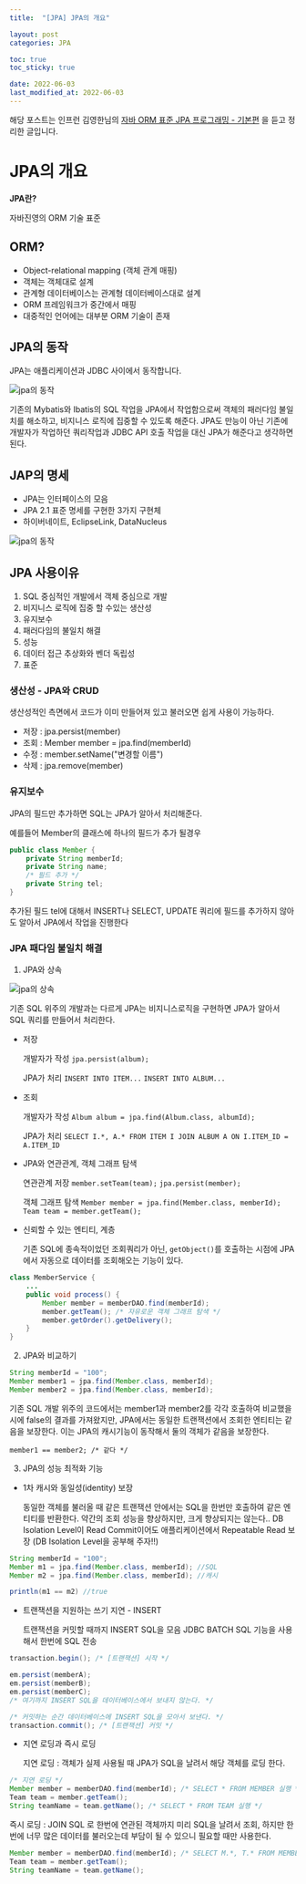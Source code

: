 ```yaml
---
title:  "[JPA] JPA의 개요"

layout: post
categories: JPA

toc: true
toc_sticky: true

date: 2022-06-03
last_modified_at: 2022-06-03
---
```


해당 포스트는 인프런 김영한님의 [자바 ORM 표준 JPA 프로그래밍 - 기본편](https://www.inflearn.com/course/ORM-JPA-Basic/dashboard) 을 듣고 정리한 글입니다.

# JPA의 개요

**JPA란?**

자바진영의 ORM 기술 표준

## ORM?

- Object-relational mapping (객체 관계 매핑)
- 객체는 객체대로 설계
- 관계형 데이터베이스는 관계형 데이터베이스대로 설계
- ORM 프레임워크가 중간에서 매핑
- 대중적인 언어에는 대부분 ORM 기술이 존재

## JPA의 동작

JPA는 애플리케이션과 JDBC 사이에서 동작합니다.

![jpa의 동작]({{site.url}}/public/image/2022/2022-06-03/jpa01.png)

기존의 Mybatis와 Ibatis의 SQL 작업을 JPA에서 작업함으로써 객체의 패러다임 불일치를 해소하고, 비지니스 로직에 집중할 수 있도록 해준다.
JPA도 만능이 아닌 기존에 개발자가 작업하던 쿼리작업과 JDBC API 호출 작업을 대신 JPA가 해준다고 생각하면 된다.

## JAP의 명세

- JPA는 인터페이스의 모음
- JPA 2.1 표준 명세를 구현한 3가지 구현체
- 하이버네이트, EclipseLink, DataNucleus

![jpa의 동작]({{site.url}}/public/image/2022/2022-06-03/jpa02.png)

## JPA 사용이유

1. SQL 중심적인 개발에서 객체 중심으로 개발
2. 비지니스 로직에 집중 할 수있는 생산성
3. 유지보수
4. 패러다임의 불일치 해결
5. 성능
6. 데이터 접근 추상화와 벤더 독립성
7. 표준

### 생산성 - JPA와 CRUD

생산성적인 측면에서 코드가 이미 만들어져 있고 불러오면 쉽게 사용이 가능하다.

- 저장 : jpa.persist(member)
- 조회 : Member member = jpa.find(memberId)
- 수정 : member.setName("변경할 이름")
- 삭제 : jpa.remove(member)

### 유지보수

JPA의 필드만 추가하면 SQL는 JPA가 알아서 처리해준다.

예를들어 Member의 클래스에 하나의 필드가 추가 될경우

```java
public class Member {
    private String memberId;
    private String name;
    /* 필드 추가 */
    private String tel;
}
```

추가된 필드 tel에 대해서 INSERT나 SELECT, UPDATE 쿼리에 필드를 추가하지 않아도 알아서 JPA에서 작업을 진행한다

### JPA 패다임 불일치 해결

1. JPA와 상속

![jpa의 상속]({{site.url}}/public/image/2022/2022-06-03/jpa02.png)

기존 SQL 위주의 개발과는 다르게 JPA는 비지니스로직을 구현하면 JPA가 알아서 SQL 쿼리를 만들어서 처리한다.

- 저장

  개발자가 작성
  `jpa.persist(album);`

  JPA가 처리
  `INSERT INTO ITEM...`
  `INSERT INTO ALBUM...`

- 조회

  개발자가 작성
  `Album album = jpa.find(Album.class, albumId);`

  JPA가 처리
  `SELECT I.*, A.*
     FROM ITEM I
     JOIN ALBUM A ON I.ITEM_ID = A.ITEM_ID`

- JPA와 연관관계, 객체 그래프 탐색

  연관관계 저장
  `member.setTeam(team);`
  `jpa.persist(member);`

  객체 그래프 탐색
  `Member member = jpa.find(Member.class, memberId);`
  `Team team = member.getTeam();`

- 신뢰할 수 있는 엔티티, 계층

  기존 SQL에 종속적이었던 조회쿼리가 아닌, `getObject()`를 호출하는 시점에 JPA에서 자동으로 데이터를 조회해오는 기능이 있다.

```java
class MemberService {
    ...
    public void process() {
        Member member = memberDAO.find(memberId);
        member.getTeam(); /* 자유로운 객체 그래프 탐색 */
        member.getOrder().getDelivery();
    }
}
```

2. JPA와 비교하기

```java
String memberId = "100";
Member member1 = jpa.find(Member.class, memberId);
Member member2 = jpa.find(Member.class, memberId);
```

기존 SQL 개발 위주의 코드에서는 member1과 member2를 각각 호출하여 비교했을시에 false의 결과를 가져왔지만, JPA에서는 동일한 트랜잭션에서 조회한 엔티티는 같음을 보장한다.
이는 JPA의 캐시기능이 동작해서 둘의 객체가 같음을 보장한다.

`member1 == member2; /* 같다 */`


3. JPA의 성능 최적화 기능

- 1차 캐시와 동일성(identity) 보장

  동일한 객체를 불러올 때 같은 트랜잭션 안에서는 SQL을 한번만 호출하여 같은 엔티티를 반환한다. 약간의 조회 성능을 향상하지만, 크게 향상되지는 않는다..
  DB Isolation Level이 Read Commit이어도 애플리케이션에서 Repeatable Read 보장
  (DB Isolation Level을 공부해 주자!!)

```java
String memberId = "100";
Member m1 = jpa.find(Member.class, memberId); //SQL
Member m2 = jpa.find(Member.class, memberId); //캐시

println(m1 == m2) //true
```

- 트랜잭션을 지원하는 쓰기 지연 - INSERT

  트랜잭션을 커밋할 때까지 INSERT SQL을 모음
  JDBC BATCH SQL 기능을 사용해서 한번에 SQL 전송

```java
transaction.begin(); /* [트랜잭션] 시작 */

em.persist(memberA);
em.persist(memberB);
em.persist(memberC);
/* 여기까지 INSERT SQL을 데이터베이스에서 보내지 않는다. */

/* 커밋하는 순간 데이터베이스에 INSERT SQL을 모아서 보낸다. */
transaction.commit(); /* [트랜잭션] 커밋 */
```

- 지연 로딩과 즉시 로딩

  지연 로딩 : 객체가 실제 사용될 때 JPA가 SQL을 날려서 해당 객체를 로딩 한다.

```java
/* 지연 로딩 */
Member member = memberDAO.find(memberId); /* SELECT * FROM MEMBER 실행 */
Team team = member.getTeam();
String teamName = team.getName(); /* SELECT * FROM TEAM 실행 */
```

  즉시 로딩 : JOIN SQL 로 한번에 연관된 객체까지 미리 SQL을 날려서 조회, 하지만 한번에 너무 많은 데이터를 불러오는데 부담이 될 수 있으니 필요할 때만 사용한다.

```java
Member member = memberDAO.find(memberId); /* SELECT M.*, T.* FROM MEMBER JOIN TEAM... 실행 */
Team team = member.getTeam();
String teamName = team.getName();
```


